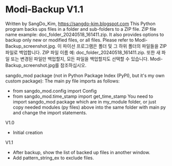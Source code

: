 # Modi-Backup V1.1
Written by SangDo_Kim, https://sangdo-kim.blogspot.com
This Python program backs ups files in a folder and sub-folders to a ZIP file.
ZIP file name example: doc_folder_20240518_161411.zip.
It also provides options to backup only new or modified files, or all files.
Please refer to Modi-Backup_screenshot.jpg.
이 파이선 프로그램은 폴더 및 그 하위 폴더의 파일들을 ZIP 파일로 백업합니다.
ZIP 파일 이름 예: doc_folder_20240518_161411.zip.
또한 새 파일 또는 변경된 파일만 백업할지, 모든 파일을 백업할지도 선택할 수 있습니다.
Modi-Backup_screenshot.jpg를 참조하십시오.

sangdo_mod package (not in Python Package Index (PyPI), but it's my own custom package):
The main py file imports as follows:
- from sangdo_mod.config import Config
- from sangdo_mod.time_stamp import get_time_stamp
You need to import sangdo_mod package which are in my_module folder,
or just copy needed modules (py files) above into the same folder with main py and change the import statements.

V1.0
- Initial creation

V1.1
- After backup, show the list of backed up files in another window.
- Add pattern_string_ex to exclude files.
